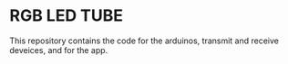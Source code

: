 # RGB LED TUBE

This repository contains the code for the arduinos, transmit and receive deveices, and for the app.
